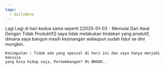```yaml
---
tags:
  - DailyNote
---
```

Lagi Lagi di hari kedua sama seperti [[2025-01-03 - Memulai Dari Awal Dengan Tidak Produktif]] saya tidak melakukan tindakan yang produtif, dimana saya bangun masih kesinangan walaupun sudah tidur se dini mungkin.

```
Kesimpulan : Tidak ada yang spesial di hari ini dan saya hanya menjadi manusia
yang bisa hidup saja, Perkembangan? 0% BROOO..
```

